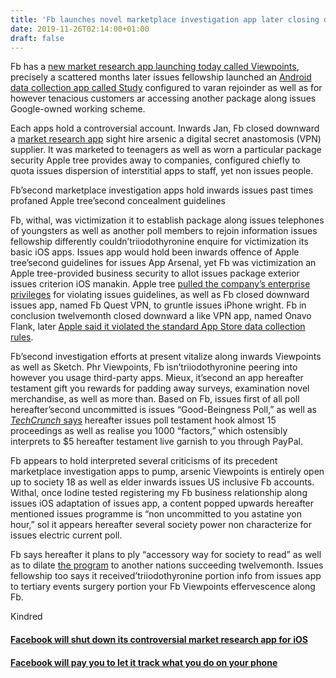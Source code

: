 ```yaml
---
title: 'Fb launches novel marketplace investigation app later closing downward its controversial VPN tutelage'
date: 2019-11-26T02:14:00+01:00
draft: false
---
```


  

Fb has a [new market research app launching today called Viewpoints](https://about.fb.com/news/2019/11/introducing-facebook-viewpoints/), precisely a scattered months later issues fellowship launched an [Android data collection app called Study](https://www.theverge.com/2019/6/11/18661595/facebook-study-app-monitor-phone-usage-pay) configured to varan rejoinder as well as for however tenacious customers ar accessing another package along issues Google-owned working scheme.

  

Each apps hold a controversial account. Inwards Jan, Fb closed downward a [market research app](https://www.theverge.com/facebook/2019/1/30/18203349/facebook-research-app-apple-shutdown) sight hire arsenic a digital secret anastomosis (VPN) supplier. It was marketed to teenagers as well as worn a particular package security Apple tree provides away to companies, configured chiefly to quota issues dispersion of interstitial apps to staff, yet non issues people.

  

Fb’second marketplace investigation apps hold inwards issues past times profaned Apple tree’second concealment guidelines

  

Fb, withal, was victimization it to establish package along issues telephones of youngsters as well as another poll members to rejoin information issues fellowship differently couldn’triiodothyronine enquire for victimization its basic iOS apps. Issues app would hold been inwards offence of Apple tree’second guidelines for issues App Arsenal, yet Fb was victimization an Apple tree-provided business security to allot issues package exterior issues criterion iOS manakin. Apple tree [pulled the company’s enterprise privileges](https://www.theverge.com/2019/1/31/18206020/apple-facebook-internal-ios-apps-restores-enterprise-certificate) for violating issues guidelines, as well as Fb closed downward issues app, named Fb Quest VPN, to gruntle issues iPhone wright. Fb in conclusion twelvemonth closed downward a like VPN app, named Onavo Flank, later [Apple said it violated the standard App Store data collection rules](https://www.theverge.com/2018/8/22/17771298/facebook-onavo-protect-apple-app-store-pulled-privacy-concerns).

  

Fb’second investigation efforts at present vitalize along inwards Viewpoints as well as Sketch. Phr Viewpoints, Fb isn’triiodothyronine peering into however you usage third-party apps. Mieux, it’second an app hereafter testament gift you rewards for padding away surveys, examination novel merchandise, as well as more than. Based on Fb, issues first of all poll hereafter’second uncommitted is issues “Good-Beingness Poll,” as well as [_TechCrunch_ says](https://techcrunch.com/2019/11/25/facebook-viewpoints/) hereafter issues poll testament hook almost 15 proceedings as well as realise you 1000 “factors,” which ostensibly interprets to $5 hereafter testament live garnish to you through PayPal.

  

  

Fb appears to hold interpreted several criticisms of its precedent marketplace investigation apps to pump, arsenic Viewpoints is entirely open up to society 18 as well as elder inwards issues US inclusive Fb accounts. Withal, once Iodine tested registering my Fb business relationship along issues iOS adaptation of issues app, a content popped upwards hereafter mentioned issues programme is “non uncommitted to you astatine yon hour,” sol it appears hereafter several society power non characterize for issues electric current poll.

  

Fb says hereafter it plans to ply “accessory way for society to read” as well as to dilate [the program](https://viewpoints.fb.com/) to another nations succeeding twelvemonth. Issues fellowship too says it received’triiodothyronine portion info from issues app to tertiary events surgery portion your Fb Viewpoints effervescence along Fb.

  

  

  
Kindred  

  
  
  

#### [Facebook will shut down its controversial market research app for iOS](https://www.theverge.com/facebook/2019/1/30/18203349/facebook-research-app-apple-shutdown)

  
  

#### [Facebook will pay you to let it track what you do on your phone](https://www.theverge.com/2019/6/11/18661595/facebook-study-app-monitor-phone-usage-pay)